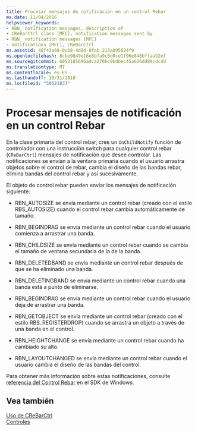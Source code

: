 ```yaml
---
title: Procesar mensajes de notificación en un control Rebar
ms.date: 11/04/2016
helpviewer_keywords:
- RBN_ notification messages, description of
- CReBarCtrl class [MFC], notification messages sent by
- RBN_ notification messages [MFC]
- notifications [MFC], CReBarCtrl
ms.assetid: 40f43a60-0c18-4d8d-8fab-213a095624f9
ms.openlocfilehash: 8cbe9849e16e8bfa9c0d0ce1f96e846bffaab2ef
ms.sourcegitcommit: 6052185696adca270bc9bdbec45a626dd89cdcdd
ms.translationtype: MT
ms.contentlocale: es-ES
ms.lasthandoff: 10/31/2018
ms.locfileid: "50621837"
---
```

# <a name="processing-notification-messages-in-a-rebar-control"></a>Procesar mensajes de notificación en un control Rebar

En la clase primaria del control rebar, cree un `OnChildNotify` función de controlador con una instrucción switch para cualquier control rebar (`CReBarCtrl`) mensajes de notificación que desee controlar. Las notificaciones se envían a la ventana primaria cuando el usuario arrastra objetos sobre el control de rebar, cambia el diseño de las bandas rebar, elimina bandas del control rebar y así sucesivamente.

El objeto de control rebar pueden enviar los mensajes de notificación siguiente:

- RBN_AUTOSIZE se envía mediante un control rebar (creado con el estilo RBS_AUTOSIZE) cuando el control rebar cambia automáticamente de tamaño.

- RBN_BEGINDRAG se envía mediante un control rebar cuando el usuario comienza a arrastrar una banda.

- RBN_CHILDSIZE se envía mediante un control rebar cuando se cambia el tamaño de ventana secundaria de la de la banda.

- RBN_DELETEDBAND se envía mediante un control rebar después de que se ha eliminado una banda.

- RBN_DELETINGBAND se envía mediante un control rebar cuando una banda está a punto de eliminarse.

- RBN_BEGINDRAG se envía mediante un control rebar cuando el usuario deja de arrastrar una banda.

- RBN_GETOBJECT se envía mediante un control rebar (creado con el estilo RBS_REGISTERDROP) cuando se arrastra un objeto a través de una banda en el control.

- RBN_HEIGHTCHANGE se envía mediante un control rebar cuando ha cambiado su alto.

- RBN_LAYOUTCHANGED se envía mediante un control rebar cuando el usuario cambia el diseño de las bandas del control.

Para obtener más información sobre estas notificaciones, consulte [referencia del Control Rebar](https://msdn.microsoft.com/library/windows/desktop/bb774375) en el SDK de Windows.

## <a name="see-also"></a>Vea también

[Uso de CReBarCtrl](../mfc/using-crebarctrl.md)<br/>
[Controles](../mfc/controls-mfc.md)

